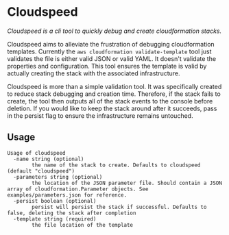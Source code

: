 # Cloudspeed

*Cloudspeed is a cli tool to quickly debug and create cloudformation stacks.*

Cloudspeed aims to alleviate the frustration of debugging cloudformation templates. Currently the `aws cloudformation validate-template` tool just validates the file is either valid JSON or valid YAML. It doesn't validate the properties and configuration. This tool ensures the template is valid by actually creating the stack with the associated infrastructure. 

Cloudspeed is more than a simple validation tool. It was specifically created to reduce stack debugging and creation time. Therefore, if the stack fails to create, the tool then outputs all of the stack events to the console before deletion. If you would like to keep the stack around after it succeeds, pass in the persist flag to ensure the infrastructure remains untouched. 

## Usage 
```
Usage of cloudspeed
  -name string (optional)
        the name of the stack to create. Defaults to cloudspeed (default "cloudspeed")
  -parameters string (optional)
        the location of the JSON parameter file. Should contain a JSON array of cloudformation.Parameter objects. See examples/parameters.json for reference. 
  -persist boolean (optional)
        persist will persist the stack if successful. Defaults to false, deleting the stack after completion
  -template string (required)
        the file location of the template
```
